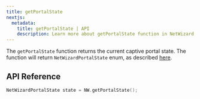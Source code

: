 ```yaml
---
title: getPortalState
nextjs:
  metadata:
    title: getPortalState | API
    description: Learn more about getPortalState function in NetWizard.
---
```


The `getPortalState` function returns the current captive portal state. The function will return `NetWizardPortalState` enum, as described [here](/docs/api/on-portal-state#captive-portal-states).

## API Reference

```cpp
NetWizardPortalState state = NW.getPortalState();
```
